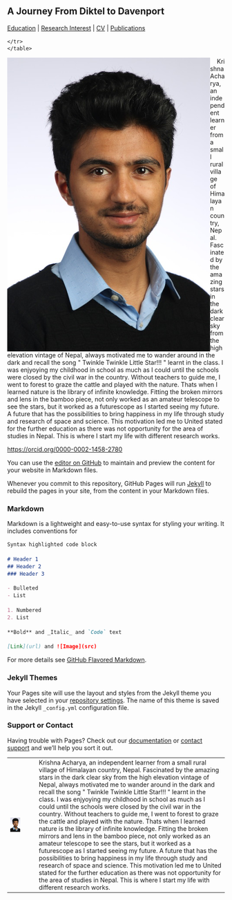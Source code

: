 ## A Journey From Diktel to Davenport
[Education](Education.md) | [Research Interest](Research.md) | [CV](images/CV_11.pdf) | [Publications](Publications.md)

<table>
  <tr>
    <td><img src="images/krishna.jpg" align = 'left'/></td>
    <td>&nbsp;&nbsp;&nbsp;&nbsp;</td>
    <td>Krishna Acharya, an independent learner from a small rural village of Himalayan country, Nepal. Fascinated by the amazing stars in the dark clear sky from the high elevation vintage of Nepal, always motivated me to wander around in the dark and recall the song " Twinkle Twinkle Little Star!!! " learnt in the class. I was enjyoying my childhood in school as much as I could until the schools were closed by  the civil war in the country. Without teachers to guide me, I went to forest to graze the cattle and played with the nature. Thats when I learned nature is the library of infinite knowledge. Fitting the broken mirrors and lens in the bamboo piece, not only worked as an amateur telescope to see the stars, but it  worked as a futurescope as I started seeing my future. A future that has the possibilities to bring happiness in my life through study and research of space and science. This motivation led me to United stated for the further education as there was not opportunity for the area of studies in Nepal. This is where I start my life with different research works.</td>
    
    </tr>
    </table>




<img src="images/krishna.jpg" align = 'left'/> 

&nbsp;&nbsp;&nbsp;&nbsp;Krishna Acharya, an independent learner from a small rural village of Himalayan country, Nepal. Fascinated by the amazing stars in the dark clear sky from the high elevation vintage of Nepal, always motivated me to wander around in the dark and recall the song " Twinkle Twinkle Little Star!!! " learnt in the class. I was enjyoying my childhood in school as much as I could until the schools were closed by  the civil war in the country. Without teachers to guide me, I went to forest to graze the cattle and played with the nature. Thats when I learned nature is the library of infinite knowledge. Fitting the broken mirrors and lens in the bamboo piece, not only worked as an amateur telescope to see the stars, but it  worked as a futurescope as I started seeing my future. A future that has the possibilities to bring happiness in my life through study and research of space and science. This motivation led me to United stated for the further education as there was not opportunity for the area of studies in Nepal. This is where I start my life with different research works. 

https://orcid.org/0000-0002-1458-2780


You can use the [editor on GitHub](https://github.com/Krishna1135/Hari-Krishna.github.io/edit/master/README.md) to maintain and preview the content for your website in Markdown files.

Whenever you commit to this repository, GitHub Pages will run [Jekyll](https://jekyllrb.com/) to rebuild the pages in your site, from the content in your Markdown files.

### Markdown

Markdown is a lightweight and easy-to-use syntax for styling your writing. It includes conventions for

```markdown
Syntax highlighted code block

# Header 1
## Header 2
### Header 3

- Bulleted
- List

1. Numbered
2. List

**Bold** and _Italic_ and `Code` text

[Link](url) and ![Image](src)
```

For more details see [GitHub Flavored Markdown](https://guides.github.com/features/mastering-markdown/).

### Jekyll Themes

Your Pages site will use the layout and styles from the Jekyll theme you have selected in your [repository settings](https://github.com/Krishna1135/Hari-Krishna.github.io/settings). The name of this theme is saved in the Jekyll `_config.yml` configuration file.

### Support or Contact

Having trouble with Pages? Check out our [documentation](https://help.github.com/categories/github-pages-basics/) or [contact support](https://github.com/contact) and we’ll help you sort it out.
